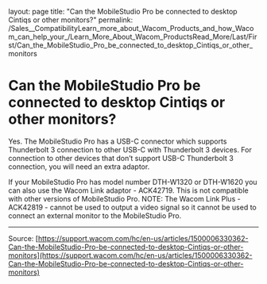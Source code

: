 layout: page
title: "Can the MobileStudio Pro be connected to desktop Cintiqs or other monitors?"
permalink: /Sales__CompatibilityLearn_more_about_Wacom_Products_and_how_Wacom_can_help_your_/Learn_More_About_Wacom_ProductsRead_More/Last/First/Can_the_MobileStudio_Pro_be_connected_to_desktop_Cintiqs_or_other_monitors

# Can the MobileStudio Pro be connected to desktop Cintiqs or other monitors?

Yes. The MobileStudio Pro has a USB-C connector which supports Thunderbolt 3 connection to other USB-C with Thunderbolt 3 devices. For connection to other devices that don’t support USB-C Thunderbolt 3 connection, you will need an extra adaptor.

If your MobileStudio Pro has model number DTH-W1320 or DTH-W1620 you can also use the Wacom Link adaptor - ACK42719. This is not compatible with other versions of MobileStudio Pro.
NOTE: The Wacom Link Plus - ACK42819 - cannot be used to output a video signal so it cannot be used to connect an external monitor to the MobileStudio Pro.

---
Source: [https://support.wacom.com/hc/en-us/articles/1500006330362-Can-the-MobileStudio-Pro-be-connected-to-desktop-Cintiqs-or-other-monitors](https://support.wacom.com/hc/en-us/articles/1500006330362-Can-the-MobileStudio-Pro-be-connected-to-desktop-Cintiqs-or-other-monitors)
